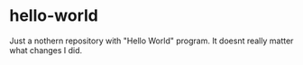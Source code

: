 # hello-world
Just a nothern repository with "Hello World" program.
It doesnt really matter what changes I did.
 
